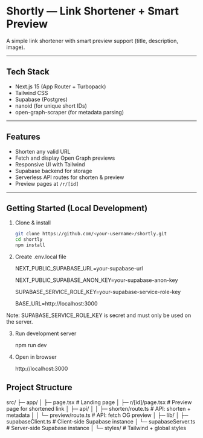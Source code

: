 # Shortly — Link Shortener + Smart Preview

A simple link shortener with smart preview support (title, description, image).

---

## Tech Stack
- Next.js 15 (App Router + Turbopack)
- Tailwind CSS
- Supabase (Postgres)
- nanoid (for unique short IDs)
- open-graph-scraper (for metadata parsing)

---

## Features
- Shorten any valid URL
- Fetch and display Open Graph previews
- Responsive UI with Tailwind
- Supabase backend for storage
- Serverless API routes for shorten & preview
- Preview pages at `/r/[id]`

---

## Getting Started (Local Development)

1. Clone & install
   ```bash
   git clone https://github.com/<your-username>/shortly.git
   cd shortly
   npm install

2. Create .env.local file

    NEXT_PUBLIC_SUPABASE_URL=your-supabase-url

    NEXT_PUBLIC_SUPABASE_ANON_KEY=your-supabase-anon-key

    SUPABASE_SERVICE_ROLE_KEY=your-supabase-service-role-key
    
    BASE_URL=http://localhost:3000


Note: SUPABASE_SERVICE_ROLE_KEY is secret and must only be used on the server.

3. Run development server

    npm run dev


4. Open in browser

    http://localhost:3000

##  Project Structure

src/
 ├─ app/
 │   ├─ page.tsx             # Landing page
 │   ├─ r/[id]/page.tsx      # Preview page for shortened link
 │   ├─ api/
 │   │   ├─ shorten/route.ts # API: shorten + metadata
 │   │   └─ preview/route.ts # API: fetch OG preview
 │
 ├─ lib/
 │   ├─ supabaseClient.ts    # Client-side Supabase instance
 │   └─ supabaseServer.ts    # Server-side Supabase instance
 │
 └─ styles/                  # Tailwind + global styles
